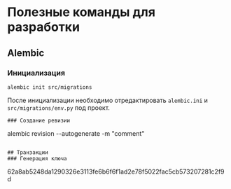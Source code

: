 # Полезные команды для разработки

## Alembic
### Инициализация
```
alembic init src/migrations
```
После инициализации необходимо отредактировать `alembic.ini` и `src/migrations/env.py` под проект.
```
### Создание ревизии
```
alembic revision --autogenerate -m "comment"
```

## Транзакции
### Генерация ключа
```
62a8ab5248da1290326e3113fe6b6f6f1ad2e78f5022fac5cb573207281c2f9d
```
